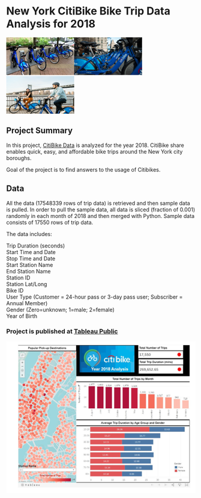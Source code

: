 # New York CitiBike Bike Trip Data Analysis for 2018

<img src="citibike.jpg" alt="CitiBike" width="181" height="100"><img src="citibike02.jpg" alt="CitiBike" width="181" height="100"><img src="citibike03.png" alt="CitiBike" width="181" height="100"> 

## Project Summary
In this project, [CitiBike Data](https://www.citibikenyc.com/system-data/ "CitiBike Data") is analyzed for the year 2018. CitiBike share enables quick, easy, and affordable bike trips around the New York city boroughs.

Goal of the project is to find answers to the usage of Citibikes.

## Data
All the data (17548339 rows of trip data) is retrieved and then sample data is pulled. In order to pull the sample data, all data is sliced (fraction of 0.001) randomly in each month of 2018 and then merged with Python. Sample data consists of 17550 rows of trip data. 

The data includes:

Trip Duration (seconds)<br>
Start Time and Date<br>
Stop Time and Date<br>
Start Station Name<br>
End Station Name<br>
Station ID<br>
Station Lat/Long<br>
Bike ID<br>
User Type (Customer = 24-hour pass or 3-day pass user; Subscriber = Annual Member)<br>
Gender (Zero=unknown; 1=male; 2=female)<br>
Year of Birth<br>

### Project is published at  [Tableau Public](https://public.tableau.com/profile/ahmed.gurbuz#!/vizhome/CitiBikeAnalysis_15801011256910/Story1 "Tableau Public")
<img src="dashboard.JPG" alt="Citi Bike Dashboard">